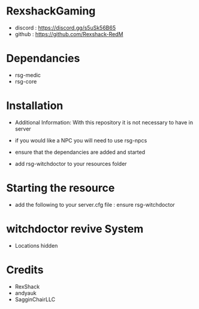 # RexshackGaming

- discord : https://discord.gg/s5uSk56B65
- github : https://github.com/Rexshack-RedM

# Dependancies

- rsg-medic
- rsg-core

# Installation

- Additional Information: With this repository it is not necessary to have in server

- if you would like a NPC you will need to use rsg-npcs

- ensure that the dependancies are added and started
- add rsg-witchdoctor to your resources folder

# Starting the resource

- add the following to your server.cfg file : ensure rsg-witchdoctor

# witchdoctor revive System

- Locations hidden

# Credits

- RexShack
- andyauk
- SagginChairLLC
